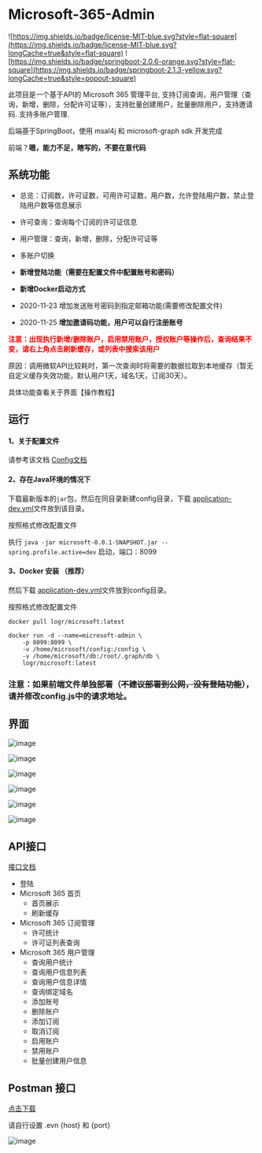 # Microsoft-365-Admin
 
![https://img.shields.io/badge/license-MIT-blue.svg?style=flat-square](https://img.shields.io/badge/license-MIT-blue.svg?longCache=true&style=flat-square)
![https://img.shields.io/badge/springboot-2.0.6-orange.svg?style=flat-square](https://img.shields.io/badge/springboot-2.1.3-yellow.svg?longCache=true&style=popout-square)

此项目是一个基于API的 Microsoft 365 管理平台, 支持订阅查询，用户管理（查询，新增，删除，分配许可证等），支持批量创建用户，批量删除用户，支持邀请码. 支持多账户管理.

后端基于SpringBoot，使用 msal4j 和 microsoft-graph sdk 开发完成

前端？**嗯，能力不足，瞎写的，不要在意代码**


## 系统功能

- 总览：订阅数，许可证数，可用许可证数，用户数，允许登陆用户数，禁止登陆用户数等信息展示

- 许可查询：查询每个订阅的许可证信息

- 用户管理：查询，新增，删除，分配许可证等

- 多账户切换

- **新增登陆功能（需要在配置文件中配置账号和密码）**

- **新增Docker启动方式**

- 2020-11-23 增加发送账号密码到指定邮箱功能(需要修改配置文件)

- 2020-11-25 **增加邀请码功能，用户可以自行注册账号**

<font color="#ff0000"> **注意：出现执行新增/删除账户，启用禁用账户，授权账户等操作后，查询结果不变，请右上角点击刷新缓存，或列表中搜索该用户** </font>

原因：调用微软API比较耗时，第一次查询时将需要的数据拉取到本地缓存（暂无自定义缓存失效功能，默认用户1天，域名1天，订阅30天）。

具体功能查看关于界面【操作教程】

## 运行

#### 1、关于配置文件

请参考该文档 [Config文档](https://github.com/6mb/Microsoft-365-Admin/blob/dev/Config.md)

#### 2、存在Java环境的情况下
下载最新版本的`jar`包，然后在同目录新建config目录，下载 [application-dev.yml](https://github.com/6mb/Microsoft-365-Admin/blob/master/src/main/resources/config/application-dev.yml)文件放到该目录。

按照格式修改配置文件

执行 `java -jar microsoft-0.0.1-SNAPSHOT.jar --spring.profile.active=dev` 启动，端口：8099

#### 3、Docker 安装 （推荐）


然后下载 [application-dev.yml](https://github.com/6mb/Microsoft-365-Admin/blob/master/src/main/resources/config/application-dev.yml)文件放到config目录。

按照格式修改配置文件

```shell script
docker pull logr/microsoft:latest

docker run -d --name=microsoft-admin \
    -p 8099:8099 \
    -v /home/microsoft/config:/config \
    -v /home/microsoft/db:/root/.graph/db \
    logr/microsoft:latest
```

### 注意：如果前端文件单独部署（~~不建议部署到公网，没有登陆功能~~），请并修改config.js中的请求地址。


## 界面

![image](https://github.com/6mb/Microsoft-365-Admin/blob/master/.github/首页.png)

![image](https://github.com/6mb/Microsoft-365-Admin/blob/master/.github/订阅管理.png)

![image](https://github.com/6mb/Microsoft-365-Admin/blob/master/.github/用户管理.png)

![image](https://github.com/6mb/Microsoft-365-Admin/blob/master/.github/邀请.png)

![image](https://github.com/6mb/Microsoft-365-Admin/blob/master/.github/申请.png)

![image](https://github.com/6mb/Microsoft-365-Admin/blob/master/.github/关于.png)

## API接口

[接口文档](https://github.com/6mb/Microsoft-365-Admin/blob/master/Microsoft%20365%20Admin.md)

- 登陆
- Microsoft 365 首页
    - 首页展示
    - 刷新缓存
- Microsoft 365 订阅管理
    - 许可统计
    - 许可证列表查询
- Microsoft 365 用户管理
    - 查询用户统计
    - 查询用户信息列表
    - 查询用户信息详情
    - 查询绑定域名
    - 添加账号
    - 删除账户
    - 添加订阅
    - 取消订阅
    - 启用账户
    - 禁用账户
    - 批量创建用户信息
## Postman 接口

 [点击下载](https://raw.githubusercontent.com/6mb/Microsoft-365-Admin/master/.github/Microsoft%20365%20Admin.postman_collection.json)

请自行设置 .evn  {host} 和 {port}

![image](https://github.com/6mb/Microsoft-365-Admin/blob/master/.github/接口.png)
